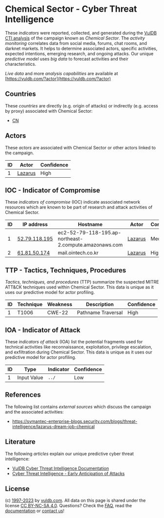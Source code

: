 # Chemical Sector - Cyber Threat Intelligence

These _indicators_ were reported, collected, and generated during the [VulDB CTI analysis](https://vuldb.com/?kb.cti) of the campaign known as _Chemical Sector_. The _activity monitoring_ correlates data from social media, forums, chat rooms, and darknet markets. It helps to determine associated actors, specific activities, expected intentions, emerging research, and ongoing attacks. Our unique _predictive model_ uses _big data_ to forecast activities and their characteristics.

_Live data_ and more _analysis capabilities_ are available at [https://vuldb.com/?actor](https://vuldb.com/?actor)

## Countries

These _countries_ are directly (e.g. origin of attacks) or indirectly (e.g. access by proxy) associated with Chemical Sector:

* [CN](https://vuldb.com/?country.cn)

## Actors

These _actors_ are associated with Chemical Sector or other actors linked to the campaign.

ID | Actor | Confidence
-- | ----- | ----------
1 | [Lazarus](https://vuldb.com/?actor.lazarus) | High

## IOC - Indicator of Compromise

These _indicators of compromise_ (IOC) indicate associated network resources which are known to be part of research and attack activities of Chemical Sector.

ID | IP address | Hostname | Actor | Confidence
-- | ---------- | -------- | ----- | ----------
1 | [52.79.118.195](https://vuldb.com/?ip.52.79.118.195) | ec2-52-79-118-195.ap-northeast-2.compute.amazonaws.com | [Lazarus](https://vuldb.com/?actor.lazarus) | Medium
2 | [61.81.50.174](https://vuldb.com/?ip.61.81.50.174) | mail.ointech.co.kr | [Lazarus](https://vuldb.com/?actor.lazarus) | High

## TTP - Tactics, Techniques, Procedures

_Tactics, techniques, and procedures_ (TTP) summarize the suspected MITRE ATT&CK techniques used within Chemical Sector. This data is unique as it uses our predictive model for actor profiling.

ID | Technique | Weakness | Description | Confidence
-- | --------- | -------- | ----------- | ----------
1 | T1006 | CWE-22 | Pathname Traversal | High

## IOA - Indicator of Attack

These _indicators of attack_ (IOA) list the potential fragments used for technical activities like reconnaissance, exploitation, privilege escalation, and exfiltration during Chemical Sector. This data is unique as it uses our predictive model for actor profiling.

ID | Type | Indicator | Confidence
-- | ---- | --------- | ----------
1 | Input Value | `../` | Low

## References

The following list contains _external sources_ which discuss the campaign and the associated activities:

* https://symantec-enterprise-blogs.security.com/blogs/threat-intelligence/lazarus-dream-job-chemical

## Literature

The following _articles_ explain our unique predictive cyber threat intelligence:

* [VulDB Cyber Threat Intelligence Documentation](https://vuldb.com/?kb.cti)
* [Cyber Threat Intelligence - Early Anticipation of Attacks](https://www.scip.ch/en/?labs.20201022)

## License

(c) [1997-2023](https://vuldb.com/?kb.changelog) by [vuldb.com](https://vuldb.com/?kb.about). All data on this page is shared under the license [CC BY-NC-SA 4.0](https://creativecommons.org/licenses/by-nc-sa/4.0/). Questions? Check the [FAQ](https://vuldb.com/?kb.faq), read the [documentation](https://vuldb.com/?kb) or [contact us](https://vuldb.com/?contact)!
